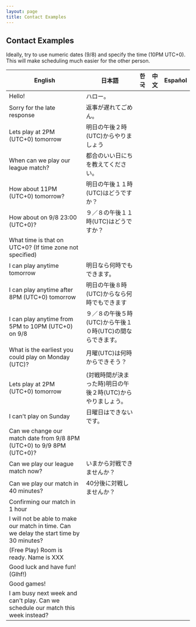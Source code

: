 ```yaml
---
layout: page
title: Contact Examples
---
```


## Contact Examples ##

Ideally, try to use numeric dates (9/8) and specify the time (10PM UTC+0). This will make scheduling much easier for the other person.

<table>
  <thead>
    <tr>
      <th>English</th>
      <th>日本語</th>
      <th>한국</th>
      <th>中文</th>
      <th>Español</th>
    </tr>
  </thead>
  <tbody>
    <tr>
      <td>Hello!</td>
      <td>ハロー。</td>
      <td> </td>
      <td> </td>
      <td> </td>
    </tr>
    <tr>
      <td>Sorry for the late response</td>
      <td>返事が遅れてごめん。 </td>
      <td> </td>
      <td> </td>
      <td> </td>
    </tr>
    <tr>
      <td>Lets play at 2PM (UTC+0) tomorrow</td>
      <td>明日の午後２時(UTC)からやりましょう </td>
      <td> </td>
      <td> </td>
      <td> </td>
    </tr>
    <tr>
      <td>When can we play our league match?</td>
      <td>都合のいい日にちを教えてください。</td>
      <td> </td>
      <td> </td>
      <td> </td>
    </tr>
    <tr>
      <td>How about 11PM (UTC+0) tomorrow?</td>
      <td>明日の午後１１時(UTC)はどうですか？ </td>
      <td> </td>
      <td> </td>
      <td> </td>
    </tr>
    <tr>
      <td>How about on 9/8 23:00 (UTC+0)?</td>
      <td>９／８の午後１１時(UTC)はどうですか？ </td>
      <td> </td>
      <td> </td>
      <td> </td>
    </tr>
    <tr>
      <td>What time is that on UTC+0? (If time zone not specified)</td>
      <td> </td>
      <td> </td>
      <td> </td>
      <td> </td>
    </tr>
    <tr>
      <td>I can play anytime tomorrow</td>
      <td>明日なら何時でもできます。 </td>
      <td> </td>
      <td> </td>
      <td> </td>
    </tr>
    <tr>
      <td>I can play anytime after 8PM (UTC+0) tomorrow</td>
      <td>明日の午後８時(UTC)からなら何時でもできます</td>
      <td> </td>
      <td> </td>
      <td> </td>
    </tr>
    <tr>
      <td>I can play anytime from 5PM to 10PM (UTC+0) on 9/8</td>
      <td>９／８の午後５時(UTC)から午後１０時(UTC)の間ならできます。 </td>
      <td> </td>
      <td> </td>
      <td> </td>
    </tr>
    <tr>
      <td>What is the earliest you could play on Monday (UTC)?</td>
      <td>月曜(UTC)は何時からできそう？ </td>
      <td> </td>
      <td> </td>
      <td> </td>
    </tr>
    <tr>
      <td>Lets play at 2PM (UTC+0) tomorrow</td>
      <td>(対戦時間が決まった時)明日の午後２時(UTC)からやりましょう。</td>
      <td> </td>
      <td> </td>
      <td> </td>
    </tr>
    <tr>
      <td>I can't play on Sunday</td>
      <td>日曜日はできないです。</td>
      <td> </td>
      <td> </td>
      <td> </td>
    </tr>
    <tr>
      <td>Can we change our match date from 9/8 8PM (UTC+0) to 9/9 8PM (UTC+0)?</td>
      <td> </td>
      <td> </td>
      <td> </td>
      <td> </td>
    </tr>
    <tr>
      <td>Can we play our league match now?</td>
      <td>いまから対戦できませんか？ </td>
      <td> </td>
      <td> </td>
      <td> </td>
    </tr>
    <tr>
      <td>Can we play our match in 40 minutes?</td>
      <td>40分後に対戦しませんか？ </td>
      <td> </td>
      <td> </td>
      <td> </td>
    </tr>
    <tr>
      <td>Confirming our match in 1 hour</td>
      <td> </td>
      <td> </td>
      <td> </td>
      <td> </td>
    </tr>
    <tr>
      <td>I will not be able to make our match in time. Can we delay the start time by 30 minutes?</td>
      <td> </td>
      <td> </td>
      <td> </td>
      <td> </td>
    </tr>
    <tr>
      <td>(Free Play) Room is ready. Name is XXX</td>
      <td> </td>
      <td> </td>
      <td> </td>
      <td> </td>
    </tr>
    <tr>
      <td>Good luck and have fun! (Glhf!)</td>
      <td> </td>
      <td> </td>
      <td> </td>
      <td> </td>
    </tr>
    <tr>
      <td>Good games!</td>
      <td> </td>
      <td> </td>
      <td> </td>
      <td> </td>
    </tr>
    <tr>
      <td>I am busy next week and can't play. Can we schedule our match this week instead?</td>
      <td> </td>
      <td> </td>
      <td> </td>
      <td> </td>
    </tr>
  </tbody>
</table>

